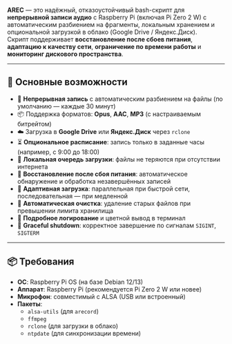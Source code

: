 **AREC** — это надёжный, отказоустойчивый bash-скрипт для **непрерывной записи аудио** с Raspberry Pi (включая Pi Zero 2 W) с автоматическим разбиением на фрагменты, локальным хранением и опциональной загрузкой в облако (Google Drive / Яндекс.Диск).  
Скрипт поддерживает **восстановление после сбоев питания**, **адаптацию к качеству сети**, **ограничение по времени работы** и **мониторинг дискового пространства**.

---

## 🌟 Основные возможности

- 🔁 **Непрерывная запись** с автоматическим разбиением на файлы (по умолчанию — каждые 30 минут)
- 📦 Поддержка форматов: **Opus**, **AAC**, **MP3** (с настраиваемым битрейтом)
- ☁️ Загрузка в **Google Drive** или **Яндекс.Диск** через `rclone`
- ⏳ **Опциональное расписание**: запись только в заданные часы (например, с 9:00 до 18:00)
- 💾 **Локальная очередь загрузки**: файлы не теряются при отсутствии интернета
- 🔌 **Восстановление после сбоя питания**: автоматическое обнаружение и обработка незавершённых записей
- 📶 **Адаптивная загрузка**: параллельная при быстрой сети, последовательная — при медленной
- 🧹 **Автоматическая очистка**: удаление старых файлов при превышении лимита хранилища
- 📜 **Подробное логирование** и цветной вывод в терминал
- 🛑 **Graceful shutdown**: корректное завершение по сигналам `SIGINT`, `SIGTERM`

---

## 📦 Требования

- **ОС**: Raspberry Pi OS (на базе Debian 12/13)
- **Аппарат**: Raspberry Pi (рекомендуется Pi Zero 2 W или новее)
- **Микрофон**: совместимый с ALSA (USB или встроенный)
- **Пакеты**:
  - `alsa-utils` (для `arecord`)
  - `ffmpeg`
  - `rclone` (для загрузки в облако)
  - `ntpdate` (для синхронизации времени)
